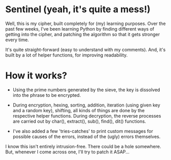 Sentinel (yeah, it's quite a mess!)
========

Well, this is my cipher, built completely for (my) learning purposes. Over the past few weeks, I've been learning Python by finding different ways of getting into the cipher, and patching the algorithm so that it gets stronger every time.

It's quite straight-forward (easy to understand with my comments). And, it's built by a lot of helper functions, for improving readability.

How it works?
======
- Using the prime numbers generated by the sieve, the key is dissolved into the phrase to be encrypted.

- During encryption, hexing, sorting, addition, iteration (using given key and a random key), shifting, all kinds of things are done by the respective helper functions. During decryption, the reverse processes are carried out by char(), extract(), sub(), find(), dit() functions.

- I've also added a few 'tries-catches' to print custom messages for possible causes of the errors, instead of the (ugly) errors themselves.

I know this isn't entirely intrusion-free. There could be a hole somewhere. But, whenever I come across one, I'll try to patch it ASAP...